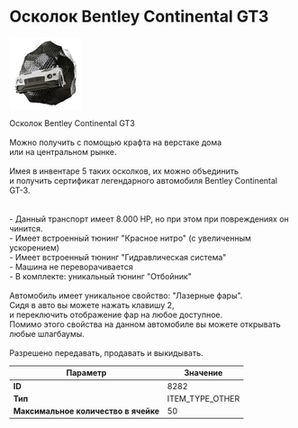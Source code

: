 # Осколок Bentley Continental GT3

![Item Image](../img/8282.webp?raw=true)

Осколок Bentley Continental GT3<br><br>Можно получить с помощью крафта на верстаке дома<br>или на центральном рынке.<br><br>Имея в инвентаре 5 таких осколков, их можно объединить<br>и получить сертификат легендарного автомобиля Bentley Continental GT-3.<br><br><br>- Данный транспорт имеет 8.000 HP, но при этом при повреждениях он чинится.<br>- Имеет встроенный тюнинг "Красное нитро" (с увеличенным ускорением)<br>- Имеет встроенный тюнинг "Гидравлическая система"<br>- Машина не переворачивается<br>- В комплекте: уникальный тюнинг "Отбойник"<br><br>Автомобиль имеет уникальное свойство: "Лазерные фары".<br>Сидя в авто вы можете нажать клавишу 2,<br>и переключить отображение фар на любое доступное.<br>Помимо этого свойства на данном автомобиле вы можете открывать любые шлагбаумы.<br><br>Разрешено передавать, продавать и выкидывать.


| Параметр | Значение |
|----------|----------|
| **ID** | 8282 |
| **Тип** | ITEM_TYPE_OTHER |
| **Максимальное количество в ячейке** | 50 |

